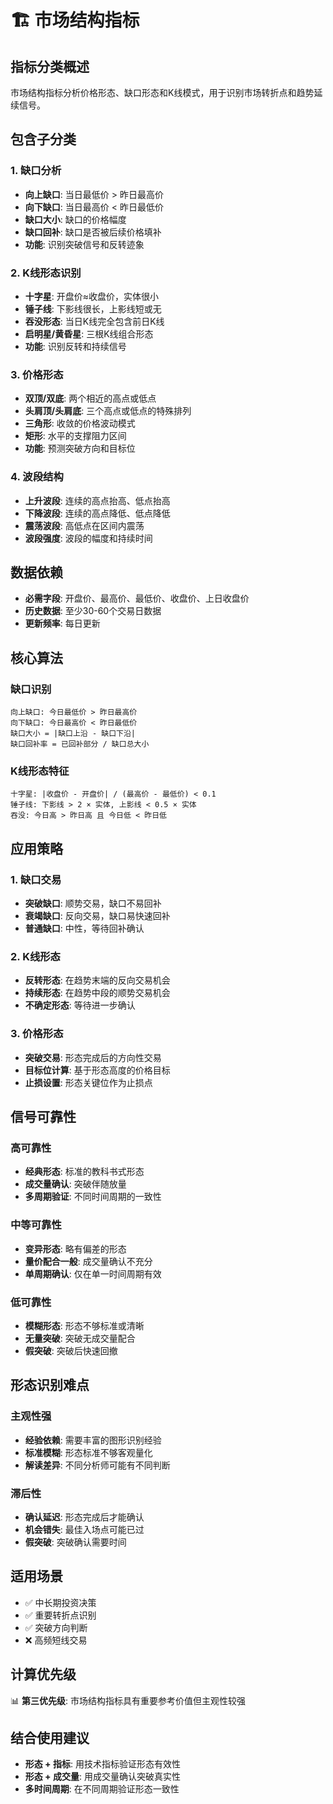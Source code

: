 # 🏗️ 市场结构指标

## 指标分类概述
市场结构指标分析价格形态、缺口形态和K线模式，用于识别市场转折点和趋势延续信号。

## 包含子分类

### 1. 缺口分析
- **向上缺口**: 当日最低价 > 昨日最高价
- **向下缺口**: 当日最高价 < 昨日最低价
- **缺口大小**: 缺口的价格幅度
- **缺口回补**: 缺口是否被后续价格填补
- **功能**: 识别突破信号和反转迹象

### 2. K线形态识别
- **十字星**: 开盘价≈收盘价，实体很小
- **锤子线**: 下影线很长，上影线短或无
- **吞没形态**: 当日K线完全包含前日K线
- **启明星/黄昏星**: 三根K线组合形态
- **功能**: 识别反转和持续信号

### 3. 价格形态
- **双顶/双底**: 两个相近的高点或低点
- **头肩顶/头肩底**: 三个高点或低点的特殊排列
- **三角形**: 收敛的价格波动模式
- **矩形**: 水平的支撑阻力区间
- **功能**: 预测突破方向和目标位

### 4. 波段结构
- **上升波段**: 连续的高点抬高、低点抬高
- **下降波段**: 连续的高点降低、低点降低
- **震荡波段**: 高低点在区间内震荡
- **波段强度**: 波段的幅度和持续时间

## 数据依赖
- **必需字段**: 开盘价、最高价、最低价、收盘价、上日收盘价
- **历史数据**: 至少30-60个交易日数据
- **更新频率**: 每日更新

## 核心算法

### 缺口识别
```
向上缺口: 今日最低价 > 昨日最高价
向下缺口: 今日最高价 < 昨日最低价
缺口大小 = |缺口上沿 - 缺口下沿|
缺口回补率 = 已回补部分 / 缺口总大小
```

### K线形态特征
```
十字星: |收盘价 - 开盘价| / (最高价 - 最低价) < 0.1
锤子线: 下影线 > 2 × 实体, 上影线 < 0.5 × 实体
吞没: 今日高 > 昨日高 且 今日低 < 昨日低
```

## 应用策略

### 1. 缺口交易
- **突破缺口**: 顺势交易，缺口不易回补
- **衰竭缺口**: 反向交易，缺口易快速回补
- **普通缺口**: 中性，等待回补确认

### 2. K线形态
- **反转形态**: 在趋势末端的反向交易机会
- **持续形态**: 在趋势中段的顺势交易机会
- **不确定形态**: 等待进一步确认

### 3. 价格形态
- **突破交易**: 形态完成后的方向性交易
- **目标位计算**: 基于形态高度的价格目标
- **止损设置**: 形态关键位作为止损点

## 信号可靠性

### 高可靠性
- **经典形态**: 标准的教科书式形态
- **成交量确认**: 突破伴随放量
- **多周期验证**: 不同时间周期的一致性

### 中等可靠性
- **变异形态**: 略有偏差的形态
- **量价配合一般**: 成交量确认不充分
- **单周期确认**: 仅在单一时间周期有效

### 低可靠性
- **模糊形态**: 形态不够标准或清晰
- **无量突破**: 突破无成交量配合
- **假突破**: 突破后快速回撤

## 形态识别难点

### 主观性强
- **经验依赖**: 需要丰富的图形识别经验
- **标准模糊**: 形态标准不够客观量化
- **解读差异**: 不同分析师可能有不同判断

### 滞后性
- **确认延迟**: 形态完成后才能确认
- **机会错失**: 最佳入场点可能已过
- **假突破**: 突破确认需要时间

## 适用场景
- ✅ 中长期投资决策
- ✅ 重要转折点识别
- ✅ 突破方向判断
- ❌ 高频短线交易

## 计算优先级
📊 **第三优先级**: 市场结构指标具有重要参考价值但主观性较强

## 结合使用建议
- **形态 + 指标**: 用技术指标验证形态有效性
- **形态 + 成交量**: 用成交量确认突破真实性
- **多时间周期**: 在不同周期验证形态一致性 